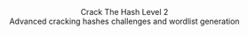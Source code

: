 <div align="center">Crack The Hash Level 2</div>
<div align="center">Advanced cracking hashes challenges and wordlist generation</div>
<div align="center">
<img src="" height=""></img>
</div>
